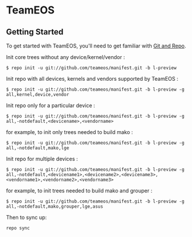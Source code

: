 TeamEOS
===========


Getting Started
---------------

To get started with TeamEOS, you'll need to get
familiar with [Git and Repo](http://source.android.com/source/using-repo.html).

Init core trees without any device/kernel/vendor :

    $ repo init -u git://github.com/teameos/manifest.git -b l-preview

Init repo with all devices, kernels and vendors supported by TeamEOS :

    $ repo init -u git://github.com/teameos/manifest.git -b l-preview -g all,kernel,device,vendor

Init repo only for a particular device :

    $ repo init -u git://github.com/teameos/manifest.git -b l-preview -g all,-notdefault,<devicename>,<vendorname>

for example, to init only trees needed to build mako :

    $ repo init -u git://github.com/teameos/manifest.git -b l-preview -g all,-notdefault,mako,lge

Init repo for multiple devices :

    $ repo init -u git://github.com/teameos/manifest.git -b l-preview -g all,-notdefault,<devicename1>,<devicename2>,<devicename3>,<vendorname1>,<vendorname2>,<vendorname3>

for example, to init trees needed to build mako and grouper :

    $ repo init -u git://github.com/teameos/manifest.git -b l-preview -g all,-notdefault,mako,grouper,lge,asus

Then to sync up:

    repo sync
